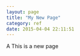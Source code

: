 ```yaml
---
layout: page
title: "My New Page"
category: ref
date: 2015-04-04 22:11:51
---
```

A
This is a new page

